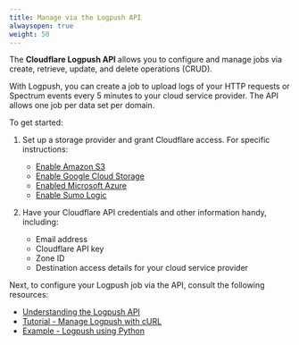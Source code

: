 ```yaml
---
title: Manage via the Logpush API
alwaysopen: true
weight: 50
---
```


The **Cloudflare Logpush API** allows you to configure and manage jobs via create, retrieve, update, and delete operations (CRUD).

With Logpush, you can create a job to upload logs of your HTTP requests or Spectrum events every 5 minutes to your cloud service provider. The API allows one job per data set per domain.

To get started:

1. Set up a storage provider and grant Cloudflare access. For specific instructions:

   - [Enable Amazon S3](/logs/logpush/aws-s3/)
   - [Enable Google Cloud Storage](/logs/logpush/google-cloud-storage/)
   - [Enabled Microsoft Azure](/logs/logpush/azure/)
   - [Enable Sumo Logic](/logs/logpush/sumo-logic/)

2. Have your Cloudflare API credentials and other information handy, including:

   - Email address
   - Cloudflare API key
   - Zone ID
   - Destination access details for your cloud service provider

Next, to configure your Logpush job via the API, consult the following resources:

- [Understanding the Logpush API](/logs/logpush/logpush-configuration-api/understanding-logpush-api/)
- [Tutorial - Manage Logpush with cURL](/logs/tutorials/tutorial-logpush-curl/)
- [Example - Logpush using Python](/logs/tutorials/example-logpush-python/)
